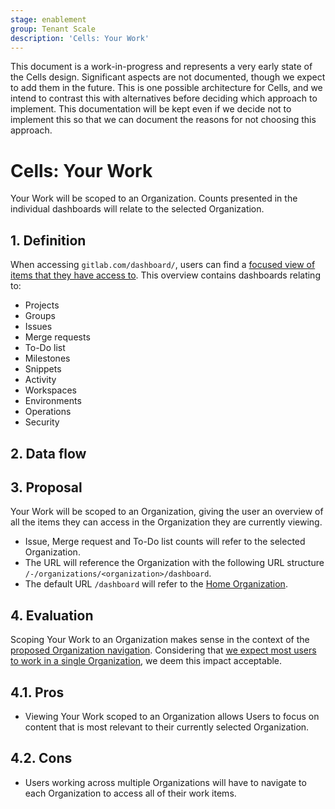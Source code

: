 ```yaml
---
stage: enablement
group: Tenant Scale
description: 'Cells: Your Work'
---
```


<!-- vale gitlab.FutureTense = NO -->

This document is a work-in-progress and represents a very early state of the
Cells design. Significant aspects are not documented, though we expect to add
them in the future. This is one possible architecture for Cells, and we intend to
contrast this with alternatives before deciding which approach to implement.
This documentation will be kept even if we decide not to implement this so that
we can document the reasons for not choosing this approach.

# Cells: Your Work

Your Work will be scoped to an Organization.
Counts presented in the individual dashboards will relate to the selected Organization.

## 1. Definition

When accessing `gitlab.com/dashboard/`, users can find a [focused view of items that they have access to](../../../../tutorials/left_sidebar/index.md#use-a-more-focused-view).
This overview contains dashboards relating to:

- Projects
- Groups
- Issues
- Merge requests
- To-Do list
- Milestones
- Snippets
- Activity
- Workspaces
- Environments
- Operations
- Security

## 2. Data flow

## 3. Proposal

Your Work will be scoped to an Organization, giving the user an overview of all the items they can access in the Organization they are currently viewing.

- Issue, Merge request and To-Do list counts will refer to the selected Organization.
- The URL will reference the Organization with the following URL structure `/-/organizations/<organization>/dashboard`.
- The default URL `/dashboard` will refer to the [Home Organization](../impacted_features/user-profile.md#3-proposal).

## 4. Evaluation

Scoping Your Work to an Organization makes sense in the context of the [proposed Organization navigation](https://gitlab.com/gitlab-org/gitlab/-/issues/417778).
Considering that [we expect most users to work in a single Organization](../../organization/index.md#data-exploration), we deem this impact acceptable.

## 4.1. Pros

- Viewing Your Work scoped to an Organization allows Users to focus on content that is most relevant to their currently selected Organization.

## 4.2. Cons

- Users working across multiple Organizations will have to navigate to each Organization to access all of their work items.
